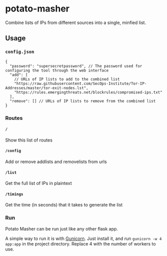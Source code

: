 # potato-masher

Combine lists of IPs from different sources into a single, minfied list.

## Usage

### `config.json`

```jsonc
{
  "password": "supersecretpassword", // The password used for configuring the tool through the web interface
  "add": [
    // URLs of IP lists to add to the combined list
    "https://raw.githubusercontent.com/SecOps-Institute/Tor-IP-Addresses/master/tor-exit-nodes.lst",
    "https://rules.emergingthreats.net/blockrules/compromised-ips.txt"
  ],
  "remove": [] // URLs of IP lists to remove from the combined list
}
```

### Routes

#### `/`

Show this list of routes

#### `/config`

Add or remove addlists and removelists from urls

#### `/list`

Get the full list of IPs in plaintext

#### `/timings`

Get the time (in seconds) that it takes to generate the list

### Run

Potato Masher can be run just like any other flask app.

A simple way to run it is with [Gunicorn](https://gunicorn.org). Just install it, and run `gunicorn -w 4 app:app` in the project directory. Replace 4 with the number of workers to use.
